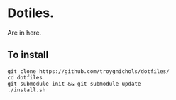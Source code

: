# Dotiles.
Are in here.

## To install

    git clone https://github.com/troygnichols/dotfiles/
    cd dotfiles
    git submodule init && git submodule update
    ./install.sh
